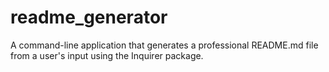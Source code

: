# readme_generator

A command-line application that generates a professional README.md file from a user's input using the Inquirer package.